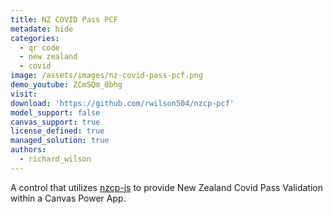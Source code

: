 ```yaml
---
title: NZ COVID Pass PCF
metadate: hide
categories:
  - qr code
  - new zealand
  - covid
image: /assets/images/nz-covid-pass-pcf.png
demo_youtube: ZCmSQm_0bhg
visit: 
download: 'https://github.com/rwilson504/nzcp-pcf'
model_support: false
canvas_support: true
license_defined: true
managed_solution: true
authors:
  - richard_wilson
---
```

A control that utilizes <a target="_blank" href="https://github.com/vaxxnz/nzcp-js">nzcp-js</a> to provide New Zealand Covid Pass Validation within a Canvas Power App.
